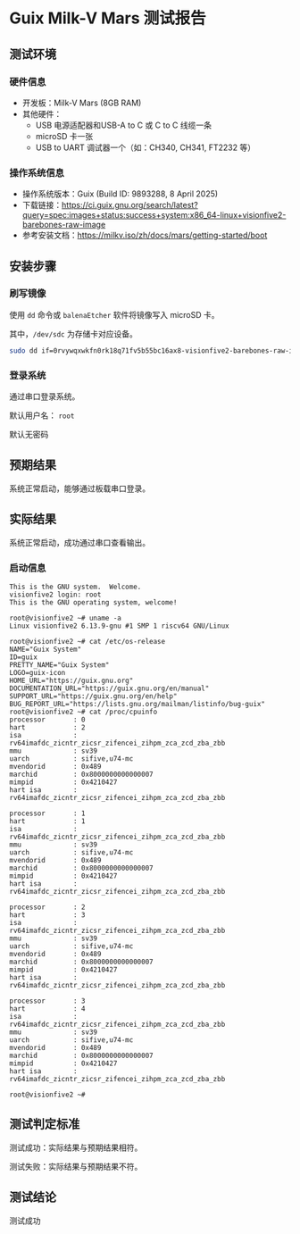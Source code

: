 # Guix Milk-V Mars 测试报告

## 测试环境

### 硬件信息

- 开发板：Milk-V Mars (8GB RAM)
- 其他硬件：
  - USB 电源适配器和USB-A to C 或 C to C 线缆一条
  - microSD 卡一张
  - USB to UART 调试器一个（如：CH340, CH341, FT2232 等）

### 操作系统信息

- 操作系统版本：Guix (Build ID: 9893288, 8 April 2025)
- 下载链接：<https://ci.guix.gnu.org/search/latest?query=spec:images+status:success+system:x86_64-linux+visionfive2-barebones-raw-image>
- 参考安装文档：<https://milkv.iso/zh/docs/mars/getting-started/boot>

## 安装步骤

### 刷写镜像

使用 `dd` 命令或 `balenaEtcher` 软件将镜像写入 microSD 卡。

其中，`/dev/sdc` 为存储卡对应设备。

```bash
sudo dd if=0rvywqxwkfn0rk18q71fv5b55bc16ax8-visionfive2-barebones-raw-image of=/dev/sdc bs=1M status=progress
```

### 登录系统

通过串口登录系统。

默认用户名： `root`

默认无密码

## 预期结果

系统正常启动，能够通过板载串口登录。

## 实际结果

系统正常启动，成功通过串口查看输出。

### 启动信息

```log
This is the GNU system.  Welcome.
visionfive2 login: root
This is the GNU operating system, welcome!

root@visionfive2 ~# uname -a
Linux visionfive2 6.13.9-gnu #1 SMP 1 riscv64 GNU/Linux

root@visionfive2 ~# cat /etc/os-release
NAME="Guix System"
ID=guix
PRETTY_NAME="Guix System"
LOGO=guix-icon
HOME_URL="https://guix.gnu.org"
DOCUMENTATION_URL="https://guix.gnu.org/en/manual"
SUPPORT_URL="https://guix.gnu.org/en/help"
BUG_REPORT_URL="https://lists.gnu.org/mailman/listinfo/bug-guix"
root@visionfive2 ~# cat /proc/cpuinfo
processor       : 0
hart            : 2
isa             : rv64imafdc_zicntr_zicsr_zifencei_zihpm_zca_zcd_zba_zbb
mmu             : sv39
uarch           : sifive,u74-mc
mvendorid       : 0x489
marchid         : 0x8000000000000007
mimpid          : 0x4210427
hart isa        : rv64imafdc_zicntr_zicsr_zifencei_zihpm_zca_zcd_zba_zbb

processor       : 1
hart            : 1
isa             : rv64imafdc_zicntr_zicsr_zifencei_zihpm_zca_zcd_zba_zbb
mmu             : sv39
uarch           : sifive,u74-mc
mvendorid       : 0x489
marchid         : 0x8000000000000007
mimpid          : 0x4210427
hart isa        : rv64imafdc_zicntr_zicsr_zifencei_zihpm_zca_zcd_zba_zbb

processor       : 2
hart            : 3
isa             : rv64imafdc_zicntr_zicsr_zifencei_zihpm_zca_zcd_zba_zbb
mmu             : sv39
uarch           : sifive,u74-mc
mvendorid       : 0x489
marchid         : 0x8000000000000007
mimpid          : 0x4210427
hart isa        : rv64imafdc_zicntr_zicsr_zifencei_zihpm_zca_zcd_zba_zbb

processor       : 3
hart            : 4
isa             : rv64imafdc_zicntr_zicsr_zifencei_zihpm_zca_zcd_zba_zbb
mmu             : sv39
uarch           : sifive,u74-mc
mvendorid       : 0x489
marchid         : 0x8000000000000007
mimpid          : 0x4210427
hart isa        : rv64imafdc_zicntr_zicsr_zifencei_zihpm_zca_zcd_zba_zbb

root@visionfive2 ~#
```

## 测试判定标准

测试成功：实际结果与预期结果相符。

测试失败：实际结果与预期结果不符。

## 测试结论

测试成功

